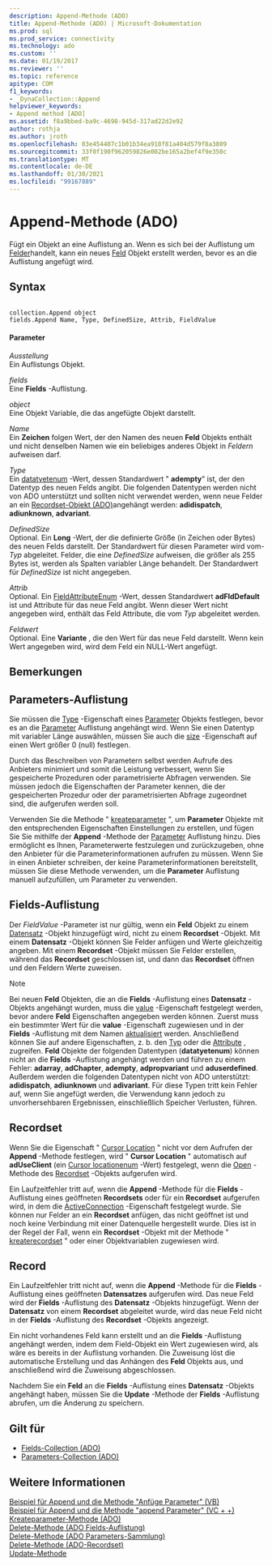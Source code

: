 ```yaml
---
description: Append-Methode (ADO)
title: Append-Methode (ADO) | Microsoft-Dokumentation
ms.prod: sql
ms.prod_service: connectivity
ms.technology: ado
ms.custom: ''
ms.date: 01/19/2017
ms.reviewer: ''
ms.topic: reference
apitype: COM
f1_keywords:
- _DynaCollection::Append
helpviewer_keywords:
- Append method [ADO]
ms.assetid: f8a9bbed-ba9c-4698-945d-317ad22d2e92
author: rothja
ms.author: jroth
ms.openlocfilehash: 03e454407c1b01b34ea918f81a404d579f8a3809
ms.sourcegitcommit: 33f0f190f962059826e002be165a2bef4f9e350c
ms.translationtype: MT
ms.contentlocale: de-DE
ms.lasthandoff: 01/30/2021
ms.locfileid: "99167889"
---
```

# <a name="append-method-ado"></a>Append-Methode (ADO)
Fügt ein Objekt an eine Auflistung an. Wenn es sich bei der Auflistung um [Felder](./fields-collection-ado.md)handelt, kann ein neues [Feld](./field-object.md) Objekt erstellt werden, bevor es an die Auflistung angefügt wird.  
  
## <a name="syntax"></a>Syntax  
  
```  
  
collection.Append object  
fields.Append Name, Type, DefinedSize, Attrib, FieldValue  
```  
  
#### <a name="parameters"></a>Parameter  
 *Ausstellung*  
 Ein Auflistungs Objekt.  
  
 *fields*  
 Eine **Fields** -Auflistung.  
  
 *object*  
 Eine Objekt Variable, die das angefügte Objekt darstellt.  
  
 *Name*  
 Ein **Zeichen** folgen Wert, der den Namen des neuen **Feld** Objekts enthält und nicht denselben Namen wie ein beliebiges anderes Objekt in *Feldern* aufweisen darf.  
  
 *Type*  
 Ein [datatyetenum](./datatypeenum.md) -Wert, dessen Standardwert " **adempty**" ist, der den Datentyp des neuen Felds angibt. Die folgenden Datentypen werden nicht von ADO unterstützt und sollten nicht verwendet werden, wenn neue Felder an ein [Recordset-Objekt (ADO)](./recordset-object-ado.md)angehängt werden: **adidispatch**, **adiunknown**, **advariant**.  
  
 *DefinedSize*  
 Optional. Ein **Long** -Wert, der die definierte Größe (in Zeichen oder Bytes) des neuen Felds darstellt. Der Standardwert für diesen Parameter wird vom- *Typ* abgeleitet. Felder, die eine *DefinedSize* aufweisen, die größer als 255 Bytes ist, werden als Spalten variabler Länge behandelt. Der Standardwert für *DefinedSize* ist nicht angegeben.  
  
 *Attrib*  
 Optional. Ein [FieldAttributeEnum](./fieldattributeenum.md) -Wert, dessen Standardwert **adFldDefault** ist und Attribute für das neue Feld angibt. Wenn dieser Wert nicht angegeben wird, enthält das Feld Attribute, die vom *Typ* abgeleitet werden.  
  
 *Feldwert*  
 Optional. Eine **Variante** , die den Wert für das neue Feld darstellt. Wenn kein Wert angegeben wird, wird dem Feld ein NULL-Wert angefügt.  
  
## <a name="remarks"></a>Bemerkungen  
  
## <a name="parameters-collection"></a>Parameters-Auflistung  
 Sie müssen die [Type](./type-property-ado.md) -Eigenschaft eines [Parameter](./parameter-object.md) Objekts festlegen, bevor es an die [Parameter](./parameters-collection-ado.md) Auflistung angehängt wird. Wenn Sie einen Datentyp mit variabler Länge auswählen, müssen Sie auch die [size](./size-property-ado-parameter.md) -Eigenschaft auf einen Wert größer 0 (null) festlegen.  
  
 Durch das Beschreiben von Parametern selbst werden Aufrufe des Anbieters minimiert und somit die Leistung verbessert, wenn Sie gespeicherte Prozeduren oder parametrisierte Abfragen verwenden. Sie müssen jedoch die Eigenschaften der Parameter kennen, die der gespeicherten Prozedur oder der parametrisierten Abfrage zugeordnet sind, die aufgerufen werden soll.  
  
 Verwenden Sie die Methode " [kreateparameter](./createparameter-method-ado.md) ", um **Parameter** Objekte mit den entsprechenden Eigenschaften Einstellungen zu erstellen, und fügen Sie Sie mithilfe der **Append** -Methode der [Parameter](./parameters-collection-ado.md) Auflistung hinzu. Dies ermöglicht es Ihnen, Parameterwerte festzulegen und zurückzugeben, ohne den Anbieter für die Parameterinformationen aufrufen zu müssen. Wenn Sie in einen Anbieter schreiben, der keine Parameterinformationen bereitstellt, müssen Sie diese Methode verwenden, um die **Parameter** Auflistung manuell aufzufüllen, um Parameter zu verwenden.  
  
## <a name="fields-collection"></a>Fields-Auflistung  
 Der *FieldValue* -Parameter ist nur gültig, wenn ein **Feld** Objekt zu einem [Datensatz](./record-object-ado.md) -Objekt hinzugefügt wird, nicht zu einem **Recordset** -Objekt. Mit einem **Datensatz** -Objekt können Sie Felder anfügen und Werte gleichzeitig angeben. Mit einem **Recordset** -Objekt müssen Sie Felder erstellen, während das **Recordset** geschlossen ist, und dann das **Recordset** öffnen und den Feldern Werte zuweisen.  
  
> [!NOTE]
>  Bei neuen **Feld** Objekten, die an die **Fields** -Auflistung eines **Datensatz** -Objekts angehängt wurden, muss die [value](./value-property-ado.md) -Eigenschaft festgelegt werden, bevor andere **Feld** Eigenschaften angegeben werden können. Zuerst muss ein bestimmter Wert für die **value** -Eigenschaft zugewiesen und in der **Fields** -Auflistung mit dem Namen [aktualisiert](./update-method.md) werden. Anschließend können Sie auf andere Eigenschaften, z. b. den [Typ](./type-property-ado.md) oder die [Attribute](./attributes-property-ado.md) , zugreifen. **Feld** Objekte der folgenden Datentypen (**datatyetenum**) können nicht an die **Fields** -Auflistung angehängt werden und führen zu einem Fehler: **adarray**, **adChapter**, **adempty**, **adpropvariant** und **aduserdefined**. Außerdem werden die folgenden Datentypen nicht von ADO unterstützt: **adidispatch**, **adiunknown** und **adivariant**. Für diese Typen tritt kein Fehler auf, wenn Sie angefügt werden, die Verwendung kann jedoch zu unvorhersehbaren Ergebnissen, einschließlich Speicher Verlusten, führen.  
  
## <a name="recordset"></a>Recordset  
 Wenn Sie die Eigenschaft " [Cursor Location](./cursorlocation-property-ado.md) " nicht vor dem Aufrufen der **Append** -Methode festlegen, wird " **Cursor Location** " automatisch auf **adUseClient** (ein [Cursor locationenum](./cursorlocationenum.md) -Wert) festgelegt, wenn die [Open](./open-method-ado-recordset.md) -Methode des [Recordset](./recordset-object-ado.md) -Objekts aufgerufen wird.  
  
 Ein Laufzeitfehler tritt auf, wenn die **Append** -Methode für die **Fields** -Auflistung eines geöffneten **Recordsets** oder für ein **Recordset** aufgerufen wird, in dem die [ActiveConnection](./activeconnection-property-ado.md) -Eigenschaft festgelegt wurde. Sie können nur Felder an ein **Recordset** anfügen, das nicht geöffnet ist und noch keine Verbindung mit einer Datenquelle hergestellt wurde. Dies ist in der Regel der Fall, wenn ein **Recordset** -Objekt mit der Methode " [kreaterecordset](../rds-api/createrecordset-method-rds.md) " oder einer Objektvariablen zugewiesen wird.  
  
## <a name="record"></a>Record  
 Ein Laufzeitfehler tritt nicht auf, wenn die **Append** -Methode für die **Fields** -Auflistung eines geöffneten **Datensatzes** aufgerufen wird. Das neue Feld wird der **Fields** -Auflistung des **Datensatz** -Objekts hinzugefügt. Wenn der **Datensatz** von einem **Recordset** abgeleitet wurde, wird das neue Feld nicht in der **Fields** -Auflistung des **Recordset** -Objekts angezeigt.  
  
 Ein nicht vorhandenes Feld kann erstellt und an die **Fields** -Auflistung angehängt werden, indem dem Field-Objekt ein Wert zugewiesen wird, als wäre es bereits in der Auflistung vorhanden. Die Zuweisung löst die automatische Erstellung und das Anhängen des **Feld** Objekts aus, und anschließend wird die Zuweisung abgeschlossen.  
  
 Nachdem Sie ein **Feld** an die **Fields** -Auflistung eines **Datensatz** -Objekts angehängt haben, müssen Sie die **Update** -Methode der **Fields** -Auflistung abrufen, um die Änderung zu speichern.  
  
## <a name="applies-to"></a>Gilt für  
  
- [Fields-Collection (ADO)](./fields-collection-ado.md)  
- [Parameters-Collection (ADO)](./parameters-collection-ado.md)  
  
## <a name="see-also"></a>Weitere Informationen  
 [Beispiel für Append und die Methode "Anfüge Parameter" (VB)](./append-and-createparameter-methods-example-vb.md)   
 [Beispiel für Append und die Methode "append Parameter" (VC + +)](./append-and-createparameter-methods-example-vc.md)   
 [Kreateparameter-Methode (ADO)](./createparameter-method-ado.md)   
 [Delete-Methode (ADO Fields-Auflistung)](./delete-method-ado-fields-collection.md)   
 [Delete-Methode (ADO Parameters-Sammlung)](./delete-method-ado-parameters-collection.md)   
 [Delete-Methode (ADO-Recordset)](./delete-method-ado-recordset.md)   
 [Update-Methode](./update-method.md)